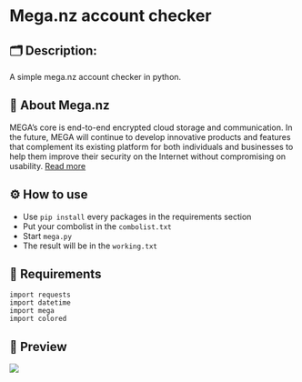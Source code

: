 # Mega.nz account checker
## 🗂️ Description:
A simple mega.nz account checker in python.
## 📖 About Mega.nz
MEGA’s core is end-to-end encrypted cloud storage and communication. In the future, MEGA will continue to develop innovative products and features that complement its existing platform for both individuals and businesses to help them improve their security on the Internet without compromising on usability.  [Read more](https://mega.nz/about)
## ⚙️ How to use
- Use ```pip install``` every packages in the requirements section
- Put your combolist in the ```combolist.txt```
- Start ```mega.py```
- The result will be in the ``working.txt``
## 🔧 Requirements
```
import requests
import datetime
import mega
import colored
```
## 🎥 Preview 
![](https://s4.gifyu.com/images/pycharm64_GUXyqV3baK.gif)
